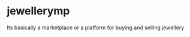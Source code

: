 jewellerymp
===========

Its basically a marketplace or a platform for buying and selling jewellery
